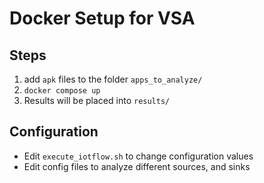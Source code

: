 # Docker Setup for VSA

## Steps 
1. add `apk` files to the folder `apps_to_analyze/`
2. `docker compose up`
3. Results will be placed into `results/`

## Configuration
* Edit `execute_iotflow.sh` to change configuration values 
* Edit config files to analyze different sources, and sinks